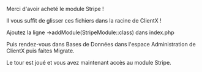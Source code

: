 Merci d'avoir acheté le module Stripe !

Il vous suffit de glisser ces fichiers dans la racine de ClientX !

Ajoutez la ligne ->addModule(StripeModule::class) dans index.php 

Puis rendez-vous dans Bases de Données dans l'espace Administration de ClientX puis faites Migrate.

Le tour est joué et vous avez maintenant accès au module Stripe.
